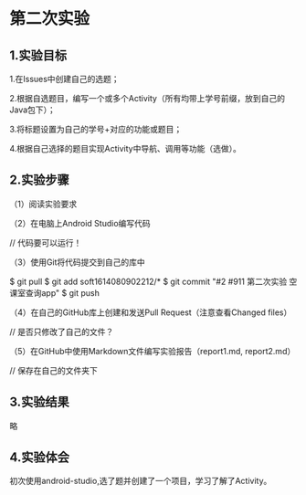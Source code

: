 # 第二次实验

## 1.实验目标

1.在Issues中创建自己的选题；

2.根据自选题目，编写一个或多个Activity（所有均带上学号前缀，放到自己的Java包下）；

3.将标题设置为自己的学号+对应的功能或题目；

4.根据自己选择的题目实现Activity中导航、调用等功能（选做）。

## 2.实验步骤

（1）阅读实验要求

（2）在电脑上Android Studio编写代码

// 代码要可以运行！

（3）使用Git将代码提交到自己的库中

$ git pull
$ git add soft1614080902212/*
$ git commit "#2 #911 第二次实验 空课室查询app"
$ git push

（4）在自己的GitHub库上创建和发送Pull Request（注意查看Changed files）

// 是否只修改了自己的文件？

（5）在GitHub中使用Markdown文件编写实验报告（report1.md, report2.md）

// 保存在自己的文件夹下

## 3.实验结果

略

## 4.实验体会
初次使用android-studio,选了题并创建了一个项目，学习了解了Activity。
